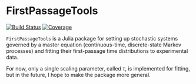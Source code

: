 # FirstPassageTools

[![Build Status](https://github.com/garrett-m-smith/FirstPassageTools.jl/actions/workflows/CI.yml/badge.svg?branch=main)](https://github.com/garrett-m-smith/FirstPassageTools.jl/actions/workflows/CI.yml?query=branch%3Amain)
[![Coverage](https://codecov.io/gh/garrett-m-smith/FirstPassageTools.jl/branch/main/graph/badge.svg)](https://codecov.io/gh/garrett-m-smith/FirstPassageTools.jl)

`FirstPassageTools` is a Julia package for setting up stochastic systems governed by a
master equation (continuous-time, discrete-state Markov processes) and fitting their
first-passage time distributions to experimental data.

For now, only a single scaling parameter, called $\tau$, is implemented for fitting, but in
the future, I hope to make the package more general.

